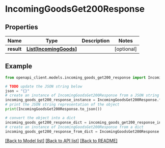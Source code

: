# IncomingGoodsGet200Response


## Properties

Name | Type | Description | Notes
------------ | ------------- | ------------- | -------------
**result** | [**List[IncomingGoods]**](IncomingGoods.md) |  | [optional] 

## Example

```python
from openapi_client.models.incoming_goods_get200_response import IncomingGoodsGet200Response

# TODO update the JSON string below
json = "{}"
# create an instance of IncomingGoodsGet200Response from a JSON string
incoming_goods_get200_response_instance = IncomingGoodsGet200Response.from_json(json)
# print the JSON string representation of the object
print(IncomingGoodsGet200Response.to_json())

# convert the object into a dict
incoming_goods_get200_response_dict = incoming_goods_get200_response_instance.to_dict()
# create an instance of IncomingGoodsGet200Response from a dict
incoming_goods_get200_response_from_dict = IncomingGoodsGet200Response.from_dict(incoming_goods_get200_response_dict)
```
[[Back to Model list]](../README.md#documentation-for-models) [[Back to API list]](../README.md#documentation-for-api-endpoints) [[Back to README]](../README.md)


